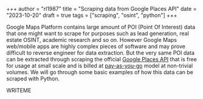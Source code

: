 +++
author = "rl1987"
title = "Scraping data from Google Places API"
date = "2023-10-20"
draft = true
tags = ["scraping", "osint", "python"]
+++

Google Maps Platform contains large amount of POI (Point Of Interest) data that
one might want to scrape for purposes such as lead generation, real estate
OSINT, academic research and so on. However Google Maps web/mobile apps
are highly complex pieces of software and may prove difficult to reverse engineer
for data extraction. But the very same POI data can be extracted through scraping
the official [Google Places API](https://developers.google.com/maps/documentation/places/web-service/overview)
that is free for usage at small scale and is billed at 
[pay-as-you-go](https://developers.google.com/maps/documentation/places/web-service/usage-and-billing#new-payg)
model at non-trivial volumes. We will go through some basic examples of how this
data can be scraped with Python.

WRITEME

